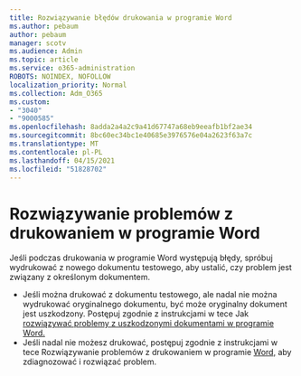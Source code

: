 ```yaml
---
title: Rozwiązywanie błędów drukowania w programie Word
ms.author: pebaum
author: pebaum
manager: scotv
ms.audience: Admin
ms.topic: article
ms.service: o365-administration
ROBOTS: NOINDEX, NOFOLLOW
localization_priority: Normal
ms.collection: Adm_O365
ms.custom:
- "3040"
- "9000585"
ms.openlocfilehash: 8adda2a4a2c9a41d67747a68eb9eeafb1bf2ae34
ms.sourcegitcommit: 8bc60ec34bc1e40685e3976576e04a2623f63a7c
ms.translationtype: MT
ms.contentlocale: pl-PL
ms.lasthandoff: 04/15/2021
ms.locfileid: "51828702"
---
```

# <a name="resolving-print-failures-in-word"></a>Rozwiązywanie problemów z drukowaniem w programie Word

Jeśli podczas drukowania w programie Word występują błędy, spróbuj wydrukować z nowego dokumentu testowego, aby ustalić, czy problem jest związany z określonym dokumentem.

- Jeśli można drukować z dokumentu testowego, ale nadal nie można wydrukować oryginalnego dokumentu, być może oryginalny dokument jest uszkodzony. Postępuj zgodnie z instrukcjami w tece Jak [rozwiązywać problemy z uszkodzonymi dokumentami w programie Word.](https://docs.microsoft.com/office/troubleshoot/word/damaged-documents-in-word#update-microsoft-office-and-windows)
- Jeśli nadal nie możesz drukować, postępuj zgodnie z instrukcjami w tece Rozwiązywanie problemów z drukowaniem w programie [Word,](https://docs.microsoft.com/office/troubleshoot/word/print-failures-in-word) aby zdiagnozować i rozwiązać problem.